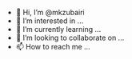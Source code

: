 - 👋 Hi, I’m @mkzubairi
- 👀 I’m interested in ...
- 🌱 I’m currently learning ...
- 💞️ I’m looking to collaborate on ...
- 📫 How to reach me ...

<!---
mkzubairi/mkzubairi is a ✨ special ✨ repository because its `README.md` (this file) appears on your GitHub profile.
You can click the Preview link to take a look at your changes.
--->
